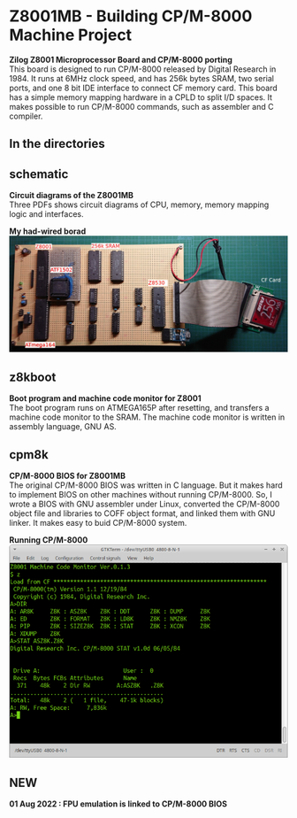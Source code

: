 # Z8001MB - Building CP/M-8000 Machine Project 
**Zilog Z8001 Microprocessor Board and CP/M-8000 porting**    
This board is designed to run CP/M-8000 released by Digital Research in 1984. It runs at 6MHz clock speed, and has 256k bytes SRAM, two serial ports, and one 8 bit IDE interface to connect CF memory card. This board has a simple memory mapping hardware in a CPLD to split I/D spaces. It makes possible to run CP/M-8000 commands, such as assembler and C compiler.

## In the directories   
## schematic
**Circuit diagrams of the Z8001MB**    
Three PDFs shows circuit diagrams of CPU, memory, memory mapping logic and interfaces. 

**My had-wired borad**
![Z8001MB](./schematic/Z8001MB.JPG) 

## z8kboot
**Boot program and machine code monitor for Z8001**  
The boot program runs on ATMEGA165P after resetting, and transfers a machine code monitor to the SRAM.  The machine code monitor is written in assembly language, GNU AS.

## cpm8k
**CP/M-8000 BIOS for Z8001MB**    
The original CP/M-8000 BIOS was written in C language. But it makes hard to implement BIOS on other machines without running CP/M-8000. So, I wrote a BIOS with GNU assembler under Linux, converted the CP/M-8000 object file and libraries to COFF object format, and linked them with GNU linker. It makes easy to buid CP/M-8000 system. 

**Running CP/M-8000**    
![cpm8k](./cpm8k/cpm8k-1.png)

## NEW
**01 Aug 2022 : FPU emulation is linked to CP/M-8000 BIOS**
